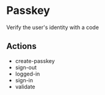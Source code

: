 # Passkey

Verify the user's identity with a code

## Actions

- create-passkey
- sign-out
- logged-in
- sign-in
- validate
